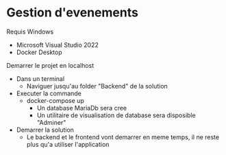 # Gestion d'evenements

Requis Windows
 - Microsoft Visual Studio 2022
 - Docker Desktop

Demarrer le projet en localhost
 - Dans un terminal
	- Naviguer jusqu'au folder "Backend" de la solution
 - Executer la commande
	- docker-compose up
		- Un database MariaDb sera cree
		- Un utilitaire de visualisation de database sera disposible "Adminer"
 - Demarrer la solution
	- Le backend et le frontend vont demarrer en meme temps, il ne reste plus qu'a utiliser l'application
 
